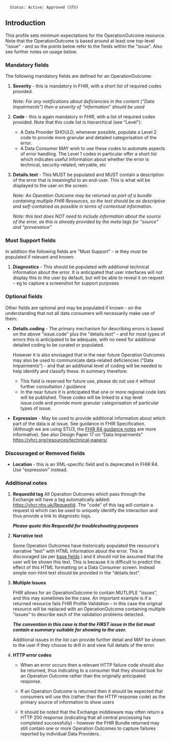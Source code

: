       Status: Active: Approved (STU)

## **Introduction**
This profile sets minimum expectations for the OperationOutcome resource. Note that the OperationOutcome is based around at least one top-level "issue" - and so the points below refer to the fields within the "issue". Also see further notes on usage below.


### **Mandatory fields**
The following mandatory fields are defined for an OperationOutcome:
1. **Severity** - this is mandatory in FHIR, with a short list of required codes provided. 

   *Note: For any notifications about deficiencies in the content (“Data Impairments”) then a severity of “information” should be used*

2. **Code** - this is again mandatory in FHIR, with a list of required codes provided. Note that this code list is hierarchical (see “Level”):
     - A Data Provider SHOULD, whenever possible, populate a Level 2 code to provide more granular and detailed categorisation of the error. 
     - A Data Consumer MAY wish to use these  codes to automate aspects of error handling. The Level 1 codes in particular offer a short list which indicates useful information about whether the error is technical, security-related, retryable, etc

3. **Details.text** - This MUST be populated and MUST contain a description of the error that is meaningful to an end-user. This is what will be displayed to the user on the screen.

   *Note: An Operation Outcome may be returned as part of a bundle containing multiple FHIR Resources, so the text should be as descriptive and self-contained as possible in terms of contextual information.*

   *Note: this text does NOT need to include information about the source of the error, as this is already provided by the meta tags for “source” and “provenance”*





### **Must Support fields**
In addition the following fields are "Must Support" - ie they must be populated if relevant and known:


1. **Diagnostics** - This should be populated with additional technical information about the error. It is anticipated that user interfaces will not display this to the user by default, but will be able to reveal it on request – eg to capture a screenshot for support purposes



### **Optional fields**
Other fields are optional and may be populated if known - on the understanding that not all data consumers will necessarily make use of them:

 - **Details.coding** - The primary mechanism for describing errors is based on the above "issue.code" plus the "details.text" – and for most types of errors this is anticipated to be adequate, with no need for additional detailed coding to be curated or populated.

   However it is also envisaged that in the near future Operation Outcomes may also be used to communicate data-related deficiencies (“Data Impairments”) - and that an additional level of coding will be needed to help identify and classify these. In summary therefore:
   - This field is reserved for future use, please do not use it without further consultation / guidance
   - In the near future it is anticipated that one or more regional code lists will be published. These codes will be linked to a top level issue.code and provide more granular categorisation of particular types of issue.


 - **Expression** - May be used to provide additional information about which part of the data is at issue. See guidance in FHIR Specification. (Although we are using STU3, the [FHIR R4 guidance notes](https://www.hl7.org/fhir/STU3/operationoutcome.html#loc) are more informative). See also Design Paper 17 on “Data Impairments” <https://yhcr.org/resources/technical-papers/> 


### **Discouraged or Removed fields**
 - **Location** - this is an XML-specific field and is deprecated in FHIR R4. Use "expression" instead. 



### **Additional notes**

1. **RequestId tag**
   All Operation Outcomes which pass through the Exchange will have a tag automatically added: https://yhcr.nhs.uk/RequestId. The "code" of this tag will contain a request id which can be used to uniquely identify the interaction and thus provide a link to diagnostic logs. 
   
   ***Please quote this RequestId for troubleshooting purposes***

2. **Narrative text**

   Some Operation Outcomes have historically populated the resource's narrative “text” with HTML information about the error. This is discouraged (as per [base fields](base-fields.html) ) and it should not be assumed that the user will be shown this text. This is because it is difficult to predict the effect of this HTML formatting on a Data Consumer screen. Instead simple non-html text should be provided in the "details.text".


3. **Multiple Issues**

   FHIR allows for an OperationOutcome to contain MUTLIPLE “issues”, and this may sometimes be the case. An important example is if a returned resource fails FHIR Profile Validation – in this case the original resource will be replaced with an OperationOutcome containing multiple “issues” to describe each of the validation problems detected.

   ***The convention in this case is that the FIRST issue in the list must contain a summary suitable for showing to the user.***

   Additional issues in the list can provide further detail and MAY be shown to the user if they choose to drill in and view full details of the error.

4. **HTTP error codes**

   - When an error occurs then a relevant HTTP failure code should also be returned, thus indicating to a consumer that they should look for an Operation Outcome rather than the originally anticipated response. 

   - If an Operation Outcome is returned then it should be expected that consumers will use this (rather than the HTTP response code) as the primary source of information to show users

   - It should be noted that the Exchange middleware may often return a HTTP 200 response (indicating that all central processing has completed successfully) - however the FHIR Bundle returned may still contain one or more Operation Outcomes to capture failures reported by individual Data Providers.
